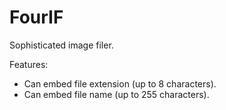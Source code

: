 FourIF
======

Sophisticated image filer.

Features:

- Can embed file extension (up to 8 characters).
- Can embed file name (up to 255 characters).